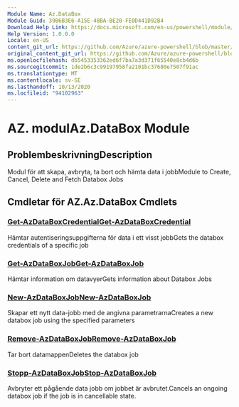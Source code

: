```yaml
---
Module Name: Az.DataBox
Module Guid: 39B6B3E6-A15E-48BA-BE20-FE0D441D92B4
Download Help Link: https://docs.microsoft.com/en-us/powershell/module/az.databox
Help Version: 1.0.0.0
Locale: en-US
content_git_url: https://github.com/Azure/azure-powershell/blob/master/src/DataBox/DataBox/help/Az.DataBox.md
original_content_git_url: https://github.com/Azure/azure-powershell/blob/master/src/DataBox/DataBox/help/Az.DataBox.md
ms.openlocfilehash: db5453353362ed6f7ba7a3d371f65540e8cb4d6b
ms.sourcegitcommit: 1de2b6c3c99197958fa2101bc37680e7507f91ac
ms.translationtype: MT
ms.contentlocale: sv-SE
ms.lasthandoff: 10/13/2020
ms.locfileid: "94102963"
---
```

# <span data-ttu-id="e911b-101">AZ. modul</span><span class="sxs-lookup"><span data-stu-id="e911b-101">Az.DataBox Module</span></span>
## <span data-ttu-id="e911b-102">Problembeskrivning</span><span class="sxs-lookup"><span data-stu-id="e911b-102">Description</span></span>
<span data-ttu-id="e911b-103">Modul för att skapa, avbryta, ta bort och hämta data i jobb</span><span class="sxs-lookup"><span data-stu-id="e911b-103">Module to Create, Cancel, Delete and Fetch Databox Jobs</span></span>

## <span data-ttu-id="e911b-104">Cmdletar för AZ.</span><span class="sxs-lookup"><span data-stu-id="e911b-104">Az.DataBox Cmdlets</span></span>
### [<span data-ttu-id="e911b-105">Get-AzDataBoxCredential</span><span class="sxs-lookup"><span data-stu-id="e911b-105">Get-AzDataBoxCredential</span></span>](Get-AzDataBoxCredential.md)
<span data-ttu-id="e911b-106">Hämtar autentiseringsuppgifterna för data i ett visst jobb</span><span class="sxs-lookup"><span data-stu-id="e911b-106">Gets the databox credentials of a specific job</span></span>

### [<span data-ttu-id="e911b-107">Get-AzDataBoxJob</span><span class="sxs-lookup"><span data-stu-id="e911b-107">Get-AzDataBoxJob</span></span>](Get-AzDataBoxJob.md)
<span data-ttu-id="e911b-108">Hämtar information om datavyer</span><span class="sxs-lookup"><span data-stu-id="e911b-108">Gets information about Databox Jobs</span></span>

### [<span data-ttu-id="e911b-109">New-AzDataBoxJob</span><span class="sxs-lookup"><span data-stu-id="e911b-109">New-AzDataBoxJob</span></span>](New-AzDataBoxJob.md)
<span data-ttu-id="e911b-110">Skapar ett nytt data-jobb med de angivna parametrarna</span><span class="sxs-lookup"><span data-stu-id="e911b-110">Creates a new databox job using the specified parameters</span></span>

### [<span data-ttu-id="e911b-111">Remove-AzDataBoxJob</span><span class="sxs-lookup"><span data-stu-id="e911b-111">Remove-AzDataBoxJob</span></span>](Remove-AzDataBoxJob.md)
<span data-ttu-id="e911b-112">Tar bort datamappen</span><span class="sxs-lookup"><span data-stu-id="e911b-112">Deletes the databox job</span></span>

### [<span data-ttu-id="e911b-113">Stopp-AzDataBoxJob</span><span class="sxs-lookup"><span data-stu-id="e911b-113">Stop-AzDataBoxJob</span></span>](Stop-AzDataBoxJob.md)
<span data-ttu-id="e911b-114">Avbryter ett pågående data jobb om jobbet är avbrutet.</span><span class="sxs-lookup"><span data-stu-id="e911b-114">Cancels an ongoing databox job if the job is in cancellable state.</span></span>

